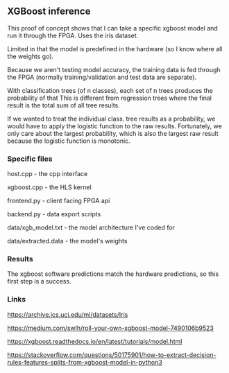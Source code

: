 ## XGBoost inference

This proof of concept shows that I can take a specific xgboost model and run it through the FPGA. Uses the iris dataset.

Limited in that the model is predefined in the hardware (so I know where all the weights go).

Because we aren't testing model accuracy, the training data is fed through the FPGA (normally training/validation and test data are separate).

With classification trees (of n classes), each set of n trees produces the probability of that This is different from regression trees where the final result is the total sum of all tree results.

If we wanted to treat the individual class. tree results as a probability, we would have to apply the logistic function to the raw results. Fortunately, we only care about the largest probability, which is also the largest raw result because the logistic function is monotonic.


### Specific files

host.cpp - the cpp interface

xgboost.cpp - the HLS kernel 

frontend.py - client facing FPGA api

backend.py - data export scripts

data/xgb_model.txt - the model architecture I've coded for

data/extracted.data - the model's weights


### Results

The xgboost software predictions match the hardware predictions, so this first step is a success.


### Links

https://archive.ics.uci.edu/ml/datasets/Iris

https://medium.com/swlh/roll-your-own-xgboost-model-7490106b9523

https://xgboost.readthedocs.io/en/latest/tutorials/model.html

https://stackoverflow.com/questions/50175901/how-to-extract-decision-rules-features-splits-from-xgboost-model-in-python3
